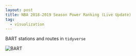 ```yaml
---
layout: post
title: NBA 2018-2019 Season Power Ranking (Live Update)
tag:
  - visualization
---
```


BART stations and routes in `tidyverse`

![BART](https://shawenyao.github.io/BART/output/BART.svg)
